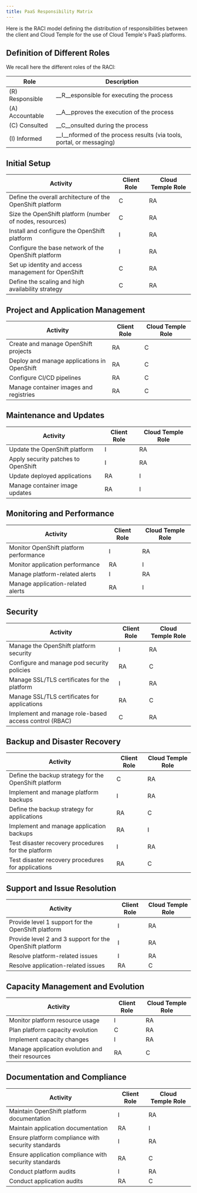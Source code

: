 ```yaml
---
title: PaaS Responsibility Matrix
---
```


Here is the RACI model defining the distribution of responsibilities between the client and Cloud Temple for the use of Cloud Temple's PaaS platforms.

## Definition of Different Roles

We recall here the different roles of the RACI:

| Role         | Description                                                                           |
| ------------ | ------------------------------------------------------------------------------------- |
| (R) Responsible  | __R__esponsible for executing the process                                          |
| (A) Accountable | __A__pproves the execution of the process                                           |
| (C) Consulted  | __C__onsulted during the process                                                     |
| (I) Informed  | __I__nformed of the process results (via tools, portal, or messaging)                 |


## Initial Setup

| Activity                                                             | Client Role | Cloud Temple Role |
| -------------------------------------------------------------------- | ----------- | ----------------- |
| Define the overall architecture of the OpenShift platform            | C           | RA                |
| Size the OpenShift platform (number of nodes, resources)             | C           | RA                |
| Install and configure the OpenShift platform                         | I           | RA                |
| Configure the base network of the OpenShift platform                 | I           | RA                |
| Set up identity and access management for OpenShift                  | C           | RA                |
| Define the scaling and high availability strategy                    | C           | RA                |

## Project and Application Management

| Activity                                          | Client Role | Cloud Temple Role |
| ------------------------------------------------- | ----------- | ----------------- |
| Create and manage OpenShift projects              | RA          | C                 |
| Deploy and manage applications in OpenShift       | RA          | C                 |
| Configure CI/CD pipelines                         | RA          | C                 |
| Manage container images and registries            | RA          | C                 |

## Maintenance and Updates

| Activity                                         | Client Role | Cloud Temple Role |
| ------------------------------------------------ | ----------- | ----------------- |
| Update the OpenShift platform                    | I           | RA                |
| Apply security patches to OpenShift              | I           | RA                |
| Update deployed applications                     | RA          | I                 |
| Manage container image updates                   | RA          | I                 |

## Monitoring and Performance

| Activity                                             | Client Role | Cloud Temple Role |
| ---------------------------------------------------- | ----------- | ----------------- |
| Monitor OpenShift platform performance               | I           | RA                |
| Monitor application performance                      | RA          | I                 |
| Manage platform-related alerts                       | I           | RA                |
| Manage application-related alerts                    | RA          | I                 |

## Security

| Activity                                                           | Client Role | Cloud Temple Role |
| ------------------------------------------------------------------ | ----------- | ----------------- |
| Manage the OpenShift platform security                             | I           | RA                |
| Configure and manage pod security policies                         | RA          | C                 |
| Manage SSL/TLS certificates for the platform                       | I           | RA                |
| Manage SSL/TLS certificates for applications                       | RA          | C                 |
| Implement and manage role-based access control (RBAC)              | C           | RA                |

## Backup and Disaster Recovery

| Activity                                                              | Client Role | Cloud Temple Role |
| --------------------------------------------------------------------- | ----------- | ----------------- |
| Define the backup strategy for the OpenShift platform                 | C           | RA                |
| Implement and manage platform backups                                 | I           | RA                |
| Define the backup strategy for applications                           | RA          | C                 |
| Implement and manage application backups                              | RA          | I                 |
| Test disaster recovery procedures for the platform                    | I           | RA                |
| Test disaster recovery procedures for applications                    | RA          | C                 |

## Support and Issue Resolution

| Activity                                                         | Client Role | Cloud Temple Role |
| ---------------------------------------------------------------- | ----------- | ----------------- |
| Provide level 1 support for the OpenShift platform               | I           | RA                |
| Provide level 2 and 3 support for the OpenShift platform         | I           | RA                |
| Resolve platform-related issues                                  | I           | RA                |
| Resolve application-related issues                               | RA          | C                 |

## Capacity Management and Evolution

| Activity                                                 | Client Role | Cloud Temple Role |
| -------------------------------------------------------- | ----------- | ----------------- |
| Monitor platform resource usage                          | I           | RA                |
| Plan platform capacity evolution                         | C           | RA                |
| Implement capacity changes                               | I           | RA                |
| Manage application evolution and their resources         | RA          | C                 |

## Documentation and Compliance

| Activity                                                       | Client Role | Cloud Temple Role |
| -------------------------------------------------------------- | ----------- | ----------------- |
| Maintain OpenShift platform documentation                      | I           | RA                |
| Maintain application documentation                             | RA          | I                 |
| Ensure platform compliance with security standards             | I           | RA                |
| Ensure application compliance with security standards          | RA          | C                 |
| Conduct platform audits                                        | I           | RA                |
| Conduct application audits                                     | RA          | C                 |